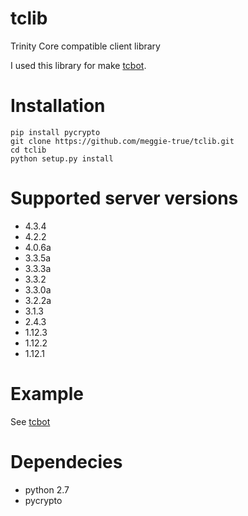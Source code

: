 tclib
=====

Trinity Core compatible client library

I used this library for make [tcbot](https://github.com/meggie-true/tcbot).

Installation
============
    pip install pycrypto
    git clone https://github.com/meggie-true/tclib.git
    cd tclib
    python setup.py install

Supported server versions
=========================
* 4.3.4
* 4.2.2
* 4.0.6a
* 3.3.5a
* 3.3.3a
* 3.3.2
* 3.3.0a
* 3.2.2a
* 3.1.3
* 2.4.3
* 1.12.3
* 1.12.2
* 1.12.1

Example
=======
See [tcbot](https://github.com/meggie-true/tcbot)

Dependecies
===========
* python 2.7
* pycrypto
